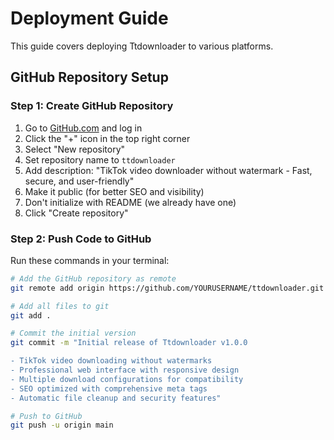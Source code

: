 # Deployment Guide

This guide covers deploying Ttdownloader to various platforms.

## GitHub Repository Setup

### Step 1: Create GitHub Repository

1. Go to [GitHub.com](https://github.com) and log in
2. Click the "+" icon in the top right corner
3. Select "New repository"
4. Set repository name to `ttdownloader`
5. Add description: "TikTok video downloader without watermark - Fast, secure, and user-friendly"
6. Make it public (for better SEO and visibility)
7. Don't initialize with README (we already have one)
8. Click "Create repository"

### Step 2: Push Code to GitHub

Run these commands in your terminal:

```bash
# Add the GitHub repository as remote
git remote add origin https://github.com/YOURUSERNAME/ttdownloader.git

# Add all files to git
git add .

# Commit the initial version
git commit -m "Initial release of Ttdownloader v1.0.0

- TikTok video downloading without watermarks
- Professional web interface with responsive design
- Multiple download configurations for compatibility
- SEO optimized with comprehensive meta tags
- Automatic file cleanup and security features"

# Push to GitHub
git push -u origin main
